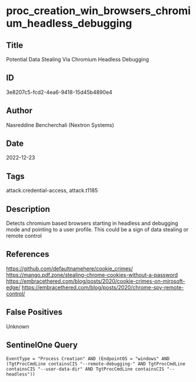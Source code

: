# proc_creation_win_browsers_chromium_headless_debugging

## Title
Potential Data Stealing Via Chromium Headless Debugging

## ID
3e8207c5-fcd2-4ea6-9418-15d45b4890e4

## Author
Nasreddine Bencherchali (Nextron Systems)

## Date
2022-12-23

## Tags
attack.credential-access, attack.t1185

## Description
Detects chromium based browsers starting in headless and debugging mode and pointing to a user profile. This could be a sign of data stealing or remote control

## References
https://github.com/defaultnamehere/cookie_crimes/
https://mango.pdf.zone/stealing-chrome-cookies-without-a-password
https://embracethered.com/blog/posts/2020/cookie-crimes-on-mirosoft-edge/
https://embracethered.com/blog/posts/2020/chrome-spy-remote-control/

## False Positives
Unknown

## SentinelOne Query
```
EventType = "Process Creation" AND (EndpointOS = "windows" AND (TgtProcCmdLine containsCIS "--remote-debugging-" AND TgtProcCmdLine containsCIS "--user-data-dir" AND TgtProcCmdLine containsCIS "--headless"))

```